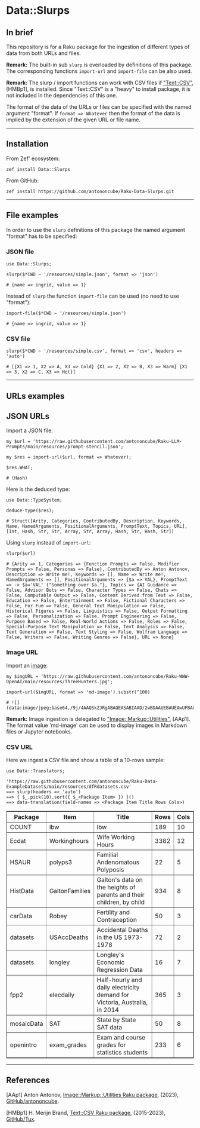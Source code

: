 # Data::Slurps

## In brief

This repository is for a Raku package for the ingestion of different types of data
from both URLs and files.

**Remark:** The built-in sub `slurp` is overloaded by definitions of this package.
The corresponding functions `import-url` and `import-file` can be also used.

**Remark:** The slurp / import functions can work with CSV files if 
["Text::CSV"](https://raku.land/zef:Tux/Text::CSV), [HMBp1],
is installed. Since "Text::CSV" is a "heavy" to install package, it is not included in the dependencies of this one.

The format of the data of the URLs or files can be specified with the named argument "format".
If `format => Whatever` then the format of the data is implied by the extension of the given URL or file name. 

----

## Installation

From Zef' ecosystem:

```
zef install Data::Slurps
```

From GitHub:

```
zef install https://github.com/antononcube/Raku-Data-Slurps.git
```

-----

## File examples

In order to use the `slurp` definitions of this package the named argument "format" 
has to be specified:  

### JSON file

```perl6
use Data::Slurps;

slurp($*CWD ~ '/resources/simple.json', format => 'json')
```
```
# {name => ingrid, value => 1}
```

Instead of `slurp` the function `import-file` can be used (no need to use "format"):

```perl6
import-file($*CWD ~ '/resources/simple.json')
```
```
# {name => ingrid, value => 1}
```

### CSV file

```perl6
slurp($*CWD ~ '/resources/simple.csv', format => 'csv', headers => 'auto')
```
```
# [{X1 => 1, X2 => A, X3 => Cold} {X1 => 2, X2 => B, X3 => Warm} {X1 => 3, X2 => C, X3 => Hot}]
```

-----

## URLs examples

## JSON URLs

Import a JSON file:

```perl6
my $url = 'https://raw.githubusercontent.com/antononcube/Raku-LLM-Prompts/main/resources/prompt-stencil.json';

my $res = import-url($url, format => Whatever);

$res.WHAT;
```
```
# (Hash)
```

Here is the deduced type:

```perl6
use Data::TypeSystem;

deduce-type($res);
```
```
# Struct([Arity, Categories, ContributedBy, Description, Keywords, Name, NamedArguments, PositionalArguments, PromptText, Topics, URL], [Int, Hash, Str, Str, Array, Str, Array, Hash, Str, Hash, Str])
```

Using `slurp` instead of `import-url`:

```perl6
slurp($url)
```
```
# {Arity => 1, Categories => {Function Prompts => False, Modifier Prompts => False, Personas => False}, ContributedBy => Anton Antonov, Description => Write me!, Keywords => [], Name => Write me!, NamedArguments => [], PositionalArguments => {$a => VAL}, PromptText => -> $a='VAL' {"Something over $a."}, Topics => {AI Guidance => False, Advisor Bots => False, Character Types => False, Chats => False, Computable Output => False, Content Derived from Text => False, Education => False, Entertainment => False, Fictional Characters => False, For Fun => False, General Text Manipulation => False, Historical Figures => False, Linguistics => False, Output Formatting => False, Personalization => False, Prompt Engineering => False, Purpose Based => False, Real-World Actions => False, Roles => False, Special-Purpose Text Manipulation => False, Text Analysis => False, Text Generation => False, Text Styling => False, Wolfram Language => False, Writers => False, Writing Genres => False}, URL => None}
```

### Image URL

Import an [image](https://raw.githubusercontent.com/antononcube/Raku-WWW-OpenAI/main/resources/ThreeHunters.jpg):

```perl6
my $imgURL = 'https://raw.githubusercontent.com/antononcube/Raku-WWW-OpenAI/main/resources/ThreeHunters.jpg';

import-url($imgURL, format => 'md-image').substr(^100)
```
```
# ![](data:image/jpeg;base64,/9j/4AAQSkZJRgABAQEASABIAAD/2wBDAAUEBAUEAwUFBAUGBgUGCA4JCAcHCBEMDQoOFBEVF
```

**Remark:** Image ingestion is delegated to 
["Image::Markup::Utilities"](https://raku.land/zef:antononcube/Image::Markup::Utilities), [AAp1].
The format value 'md-image' can be used to display images in Markdown files or Jupyter notebooks.

### CSV URL

Here we ingest a CSV file and show a table of a 10-rows sample:

```perl6, results=asis
use Data::Translators;

'https://raw.githubusercontent.com/antononcube/Raku-Data-ExampleDatasets/main/resources/dfRdatasets.csv'
==> slurp(headers => 'auto') 
==> { $_.pick(10).sort({ $_<Package Item> }) }()
==> data-translation(field-names => <Package Item Title Rows Cols>)
```
<table border="1"><thead><tr><th>Package</th><th>Item</th><th>Title</th><th>Rows</th><th>Cols</th></tr></thead><tbody><tr><td>COUNT</td><td>lbw</td><td>lbw</td><td>189</td><td>10</td></tr><tr><td>Ecdat</td><td>Workinghours</td><td>Wife Working Hours</td><td>3382</td><td>12</td></tr><tr><td>HSAUR</td><td>polyps3</td><td>Familial Andenomatous Polyposis</td><td>22</td><td>5</td></tr><tr><td>HistData</td><td>GaltonFamilies</td><td>Galton&#39;s data on the heights of parents and their children, by child</td><td>934</td><td>8</td></tr><tr><td>carData</td><td>Robey</td><td>Fertility and Contraception</td><td>50</td><td>3</td></tr><tr><td>datasets</td><td>USAccDeaths</td><td>Accidental Deaths in the US 1973-1978</td><td>72</td><td>2</td></tr><tr><td>datasets</td><td>longley</td><td>Longley&#39;s Economic Regression Data</td><td>16</td><td>7</td></tr><tr><td>fpp2</td><td>elecdaily</td><td>Half-hourly and daily electricity demand for Victoria, Australia, in 2014</td><td>365</td><td>3</td></tr><tr><td>mosaicData</td><td>SAT</td><td>State by State SAT data</td><td>50</td><td>8</td></tr><tr><td>openintro</td><td>exam_grades</td><td>Exam and course grades for statistics students</td><td>233</td><td>6</td></tr></tbody></table>


----- 

## References

[AAp1] Anton Antonov,
[Image::Markup::Utilities Raku package](https://github.com/antononcube/Raku-Image-Markup-Utilities),
(2023),
[GitHub/antononcube](https://github.com/antononcube).

[HMBp1] H. Merijn Brand,
[Text::CSV Raku package](https://github.com/Tux/CSV),
(2015-2023),
[GitHub/Tux](https://github.com/Tux).   